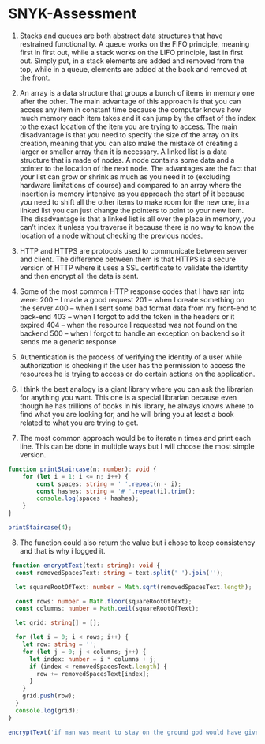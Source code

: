 # SNYK-Assessment

1. Stacks and queues are both abstract data structures that have restrained functionality. A queue works on the FIFO principle, meaning first in first out, while a stack works on the LIFO principle, last in first out. Simply put, in a stack elements are added and removed from the top, while in a queue, elements are added at the back and removed at the front.

2. An array is a data structure that groups a bunch of items in memory one after the other. 
The main advantage of this approach is that you can access any item in constant time because the computer knows how much memory each item takes and it can jump by the offset of the index to the exact location of the item you are trying to access.
The main disadvantage is that you need to specify the size of the array on its creation, meaning that you can also make the mistake of creating a larger or smaller array than it is necessary.
A linked list is a data structure that is made of nodes. A node contains some data and a pointer to the location of the next node. 
The advantages are the fact that your list can grow or shrink as much as you need it to (excluding hardware limitations of course) and compared to an array where the insertion is memory intensive as you approach the start of it because you need to shift all the other items to make room for the new one, in a linked list you can just change the pointers to point to your new item.
The disadvantage is that a linked list is all over the place in memory, you can’t index it unless you traverse it because there is no way to know the location of a node without checking the previous nodes.

3. HTTP and HTTPS are protocols used to communicate between server and client. The difference between them is that HTTPS is a secure version of HTTP where it uses a SSL certificate to validate the identity and then encrypt all the data is sent.

4. Some of the most common HTTP response codes that I have ran into were:
200 – I made a good request
201 – when I create something on the server
400 – when I sent some bad format data from my front-end to back-end
403 – when I forgot to add the token in the headers or it expired
404 – when the resource I requested was not found on the backend
500 – when I forgot to handle an exception on backend so it sends me a generic response

5. Authentication is the process of verifying the identity of a user while authorization is checking if the user has the permission to access the resources he is trying to access or do certain actions on the application.

6. I think the best analogy is a giant library where you can ask the librarian for anything you want. This one is a special librarian because even though he has trillions of books in his library, he always knows where to find what you are looking for, and he will bring you at least a book related to what you are trying to get.

7. The most common approach would be to iterate n times and print each line. This can be done in multiple ways but I will choose the most simple version.
```typescript
function printStaircase(n: number): void {
    for (let i = 1; i <= n; i++) {
        const spaces: string = ' '.repeat(n - i);
        const hashes: string = '# '.repeat(i).trim();
        console.log(spaces + hashes);
    }
}

printStaircase(4);
```
8. The function could also return the value but i chose to keep consistency and that is why i logged it.
```typescript
 function encryptText(text: string): void {
  const removedSpacesText: string = text.split(' ').join('');

  let squareRootOfText: number = Math.sqrt(removedSpacesText.length);

  const rows: number = Math.floor(squareRootOfText);
  const columns: number = Math.ceil(squareRootOfText);

  let grid: string[] = [];

  for (let i = 0; i < rows; i++) {
    let row: string = '';
    for (let j = 0; j < columns; j++) {
      let index: number = i * columns + j;
      if (index < removedSpacesText.length) {
        row += removedSpacesText[index];
      }
    }
    grid.push(row);
  }
  console.log(grid);
}

encryptText('if man was meant to stay on the ground god would have given us roots');
